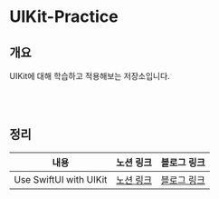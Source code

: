 # UIKit-Practice

## 개요
UIKit에 대해 학습하고 적용해보는 저장소입니다.


<br></br>
## 정리
|내용|노션 링크|블로그 링크|
|---|---|---|
|Use SwiftUI with UIKit|[노션 링크](https://delirious-podium-f4f.notion.site/Use-SwiftUI-with-UIKit-3ee27c26e53d4360b5b31aa2fb9ee534)|[블로그 링크](https://yeolmok.tistory.com/9)|
